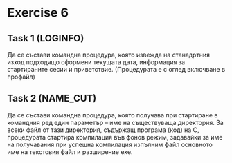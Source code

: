 # Exercise 6

## Task 1 (LOGINFO)
Да се състави командна процедура, която извежда на станадртния изход подходящо оформени текущата дата, информация за стартираните сесии и приветствие. (Процедурата е с оглед включване в профайл)

## Task 2 (NAME_CUT)
Да се състави командна процедура, която получава при стартиране в командния ред един параметър – име на съществуваща директория. За всеки файл от тази директория, съдържащ програма (код) на С, процедурата стартира компилация във фонов режим, задавайки за име на получавания при успешна компилация изпълним файл основното име на текстовия файл и разширение exe.
